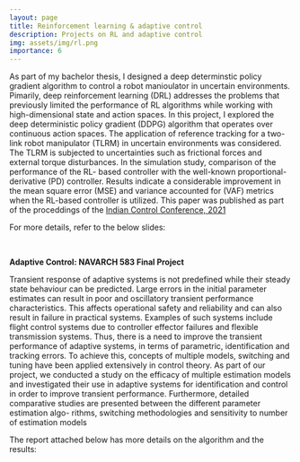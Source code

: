 ```yaml
---
layout: page
title: Reinforcement learning & adaptive control
description: Projects on RL and adaptive control
img: assets/img/rl.png
importance: 6
---
```


As part of my bachelor thesis, I designed a deep determinstic policy gradient algorithm to control a robot manioulator in uncertain environments. Pimarily, deep reinforcement learning (DRL) addresses the
problems that previously limited the performance of RL algorithms while working with high-dimensional state and action
spaces. In this project, I explored the deep deterministic policy gradient (DDPG) algorithm that operates over continuous action spaces. The application of reference tracking for a two-
link robot manipulator (TLRM) in uncertain environments was considered. The TLRM is subjected to uncertainties such
as frictional forces and external torque disturbances. In the simulation study, comparison of the performance of the RL-
based controller with the well-known proportional-derivative (PD) controller. Results indicate a considerable improvement
in the mean square error (MSE) and variance accounted for (VAF) metrics when the RL-based controller is utilized. This paper was published as part of the proceddings of the [Indian Control Conference, 2021](https://ieeexplore.ieee.org/document/9703155)

For more details, refer to the below slides: 

<object data="/assets/pdf/ICC_Presentation.pdf" width="1000" height="1000" type='application/pdf'></object>

&nbsp;


**Adaptive Control: NAVARCH 583 Final Project** 

Transient response of adaptive systems is not predefined while their steady state behaviour can
be predicted. Large errors in the initial parameter estimates can result in poor and oscillatory
transient performance characteristics. This affects operational safety and reliability and can also
result in failure in practical systems. Examples of such systems include flight control systems
due to controller effector failures and flexible transmission systems. Thus, there is a need
to improve the transient performance of adaptive systems, in terms of parametric, identification
and tracking errors. To achieve this, concepts of multiple models, switching and tuning have
been applied extensively in control theory. As part of our project, we conducted
a study on the efficacy of multiple estimation models and investigated their use in adaptive
systems for identification and control in order to improve transient performance. Furthermore,
detailed comparative studies are presented between the different parameter estimation algo-
rithms, switching methodologies and sensitivity to number of estimation models 

The report attached below has more details on the algorithm and the results: 

<object data="/assets/pdf/NA_583_Report.pdf" width="1000" height="1000" type='application/pdf'></object>

